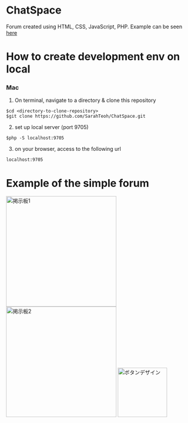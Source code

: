 # ChatSpace
Forum created using HTML, CSS, JavaScript, PHP. Example can be seen [here](#example-of-the-simple-forum)

# How to create development env on local
### Mac
1. On terminal, navigate to a directory & clone this repository
``` 
$cd <directory-to-clone-repository>
$git clone https://github.com/SarahTeoh/ChatSpace.git
```
2. set up local server (port 9705)
``` 
$php -S localhost:9705 
``` 

3. on your browser, access to the following url
``` 
localhost:9705
``` 

# Example of the simple forum

<img width="300" alt="掲示板1" src="https://user-images.githubusercontent.com/28722169/96094847-d3a6a180-0f08-11eb-9fb4-59bd3fb3c799.png">
<img width="300" alt="掲示板2" src="https://user-images.githubusercontent.com/28722169/96094853-d4d7ce80-0f08-11eb-82e5-60ff3890d15b.png">
<img width="134" alt="ボタンデザイン" src="https://user-images.githubusercontent.com/28722169/96094845-d2757480-0f08-11eb-9894-ba988899a147.png">
